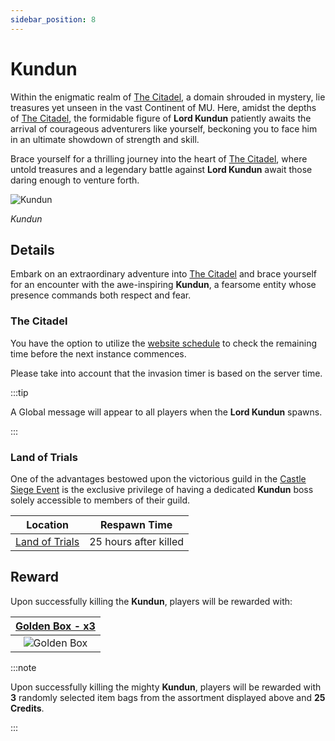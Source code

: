 ```yaml
---
sidebar_position: 8
---
```


# Kundun

Within the enigmatic realm of [The Citadel](/maps/the-citadel), a domain shrouded in mystery, lie treasures yet unseen in the vast Continent of MU. Here, amidst the depths of [The Citadel](/maps/the-citadel), the formidable figure of **Lord Kundun** patiently awaits the arrival of courageous adventurers like yourself, beckoning you to face him in an ultimate showdown of strength and skill.

Brace yourself for a thrilling journey into the heart of [The Citadel](/maps/the-citadel), where untold treasures and a legendary battle against **Lord Kundun** await those daring enough to venture forth.

![Kundun](/img/monsters/special/bosses/kundun.jpg)

_Kundun_

## Details

Embark on an extraordinary adventure into [The Citadel](/maps/the-citadel) and brace yourself for an encounter with the awe-inspiring **Kundun**, a fearsome entity whose presence commands both respect and fear.

### The Citadel

You have the option to utilize the [website schedule](https://lotusmu.org/schedule) to check the remaining time before the next instance commences.

Please take into account that the invasion timer is based on the server time.

:::tip

A Global message will appear to all players when the **Lord Kundun** spawns.

:::

### Land of Trials

One of the advantages bestowed upon the victorious guild in the [Castle Siege Event](/events/castle-siege) is the exclusive privilege of having a dedicated **Kundun** boss solely accessible to members of their guild.

|                Location                |     Respawn Time      |
| :------------------------------------: | :-------------------: |
| [Land of Trials](/maps/land-of-trials) | 25 hours after killed |

## Reward

Upon successfully killing the **Kundun**, players will be rewarded with:

| [Golden Box - x3](/items/item-bags/misc/golden-box) |
| :-------------------------------------------------: |
| ![Golden Box](/img/items/item-bags/golden-box.png)  |

:::note

Upon successfully killing the mighty **Kundun**, players will be rewarded with **3** randomly selected item bags from the assortment displayed above and **25 Credits**.

:::
